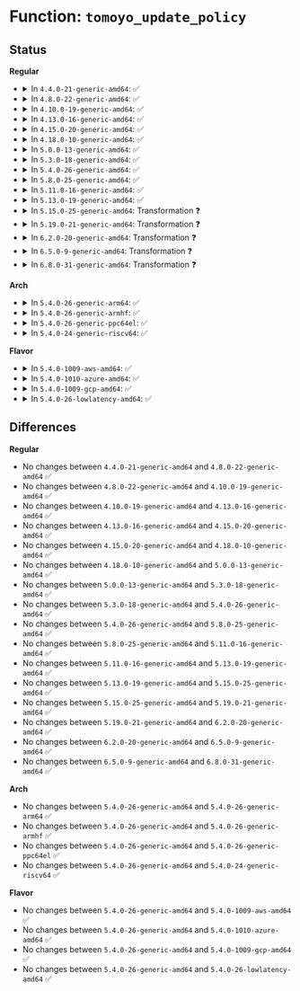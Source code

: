# Function: <code>tomoyo_update_policy</code>

## Status
<b>Regular</b>
<ul>
<li>
<details>
<summary>In <code>4.4.0-21-generic-amd64</code>: ✅</summary>

```c
int tomoyo_update_policy(struct tomoyo_acl_head * new_entry, const int size, struct tomoyo_acl_param * param, bool (*)(const struct tomoyo_acl_head *, const struct tomoyo_acl_head *) check_duplicate)
```

```json
{
  "name": "tomoyo_update_policy",
  "collision_type": "Unique Global",
  "inline_type": "No",
  "funcs": [
    {
      "addr": 18446744071582438576,
      "name": "tomoyo_update_policy",
      "external": true,
      "loc": "security/tomoyo/domain.c:28",
      "file": "security/tomoyo/domain.c",
      "inline": "seen, unknown",
      "caller_inline": [],
      "caller_func": [
        "security/tomoyo/common.c:tomoyo_write_manager",
        "security/tomoyo/domain.c:tomoyo_write_transition_control",
        "security/tomoyo/domain.c:tomoyo_write_aggregator",
        "security/tomoyo/group.c:tomoyo_write_group",
        "security/tomoyo/group.c:tomoyo_write_group",
        "security/tomoyo/group.c:tomoyo_write_group"
      ]
    }
  ],
  "symbols": [
    {
      "addr": 18446744071582438576,
      "name": "tomoyo_update_policy",
      "section": ".text",
      "bind": "STB_GLOBAL",
      "size": 201
    }
  ]
}
```
</details>
</li>
<li>
<details>
<summary>In <code>4.8.0-22-generic-amd64</code>: ✅</summary>

```c
int tomoyo_update_policy(struct tomoyo_acl_head * new_entry, const int size, struct tomoyo_acl_param * param, bool (*)(const struct tomoyo_acl_head *, const struct tomoyo_acl_head *) check_duplicate)
```

```json
{
  "name": "tomoyo_update_policy",
  "collision_type": "Unique Global",
  "inline_type": "No",
  "funcs": [
    {
      "addr": 18446744071582660336,
      "name": "tomoyo_update_policy",
      "external": true,
      "loc": "security/tomoyo/domain.c:28",
      "file": "security/tomoyo/domain.c",
      "inline": "seen, unknown",
      "caller_inline": [],
      "caller_func": [
        "security/tomoyo/common.c:tomoyo_write_manager",
        "security/tomoyo/domain.c:tomoyo_write_aggregator",
        "security/tomoyo/domain.c:tomoyo_write_transition_control",
        "security/tomoyo/group.c:tomoyo_write_group",
        "security/tomoyo/group.c:tomoyo_write_group",
        "security/tomoyo/group.c:tomoyo_write_group"
      ]
    }
  ],
  "symbols": [
    {
      "addr": 18446744071582660336,
      "name": "tomoyo_update_policy",
      "section": ".text",
      "bind": "STB_GLOBAL",
      "size": 217
    }
  ]
}
```
</details>
</li>
<li>
<details>
<summary>In <code>4.10.0-19-generic-amd64</code>: ✅</summary>

```c
int tomoyo_update_policy(struct tomoyo_acl_head * new_entry, const int size, struct tomoyo_acl_param * param, bool (*)(const struct tomoyo_acl_head *, const struct tomoyo_acl_head *) check_duplicate)
```

```json
{
  "name": "tomoyo_update_policy",
  "collision_type": "Unique Global",
  "inline_type": "No",
  "funcs": [
    {
      "addr": 18446744071582753392,
      "name": "tomoyo_update_policy",
      "external": true,
      "loc": "security/tomoyo/domain.c:28",
      "file": "security/tomoyo/domain.c",
      "inline": "seen, unknown",
      "caller_inline": [],
      "caller_func": [
        "security/tomoyo/common.c:tomoyo_write_manager",
        "security/tomoyo/domain.c:tomoyo_write_aggregator",
        "security/tomoyo/domain.c:tomoyo_write_transition_control",
        "security/tomoyo/group.c:tomoyo_write_group",
        "security/tomoyo/group.c:tomoyo_write_group",
        "security/tomoyo/group.c:tomoyo_write_group"
      ]
    }
  ],
  "symbols": [
    {
      "addr": 18446744071582753392,
      "name": "tomoyo_update_policy",
      "section": ".text",
      "bind": "STB_GLOBAL",
      "size": 217
    }
  ]
}
```
</details>
</li>
<li>
<details>
<summary>In <code>4.13.0-16-generic-amd64</code>: ✅</summary>

```c
int tomoyo_update_policy(struct tomoyo_acl_head * new_entry, const int size, struct tomoyo_acl_param * param, bool (*)(const struct tomoyo_acl_head *, const struct tomoyo_acl_head *) check_duplicate)
```

```json
{
  "name": "tomoyo_update_policy",
  "collision_type": "Unique Global",
  "inline_type": "No",
  "funcs": [
    {
      "addr": 18446744071582845664,
      "name": "tomoyo_update_policy",
      "external": true,
      "loc": "security/tomoyo/domain.c:30",
      "file": "security/tomoyo/domain.c",
      "inline": "seen, unknown",
      "caller_inline": [],
      "caller_func": [
        "security/tomoyo/common.c:tomoyo_write_manager",
        "security/tomoyo/domain.c:tomoyo_write_aggregator",
        "security/tomoyo/domain.c:tomoyo_write_transition_control",
        "security/tomoyo/group.c:tomoyo_write_group",
        "security/tomoyo/group.c:tomoyo_write_group",
        "security/tomoyo/group.c:tomoyo_write_group"
      ]
    }
  ],
  "symbols": [
    {
      "addr": 18446744071582845664,
      "name": "tomoyo_update_policy",
      "section": ".text",
      "bind": "STB_GLOBAL",
      "size": 214
    }
  ]
}
```
</details>
</li>
<li>
<details>
<summary>In <code>4.15.0-20-generic-amd64</code>: ✅</summary>

```c
int tomoyo_update_policy(struct tomoyo_acl_head * new_entry, const int size, struct tomoyo_acl_param * param, bool (*)(const struct tomoyo_acl_head *, const struct tomoyo_acl_head *) check_duplicate)
```

```json
{
  "name": "tomoyo_update_policy",
  "collision_type": "Unique Global",
  "inline_type": "No",
  "funcs": [
    {
      "addr": 18446744071583002496,
      "name": "tomoyo_update_policy",
      "external": true,
      "loc": "security/tomoyo/domain.c:31",
      "file": "security/tomoyo/domain.c",
      "inline": "seen, unknown",
      "caller_inline": [],
      "caller_func": [
        "security/tomoyo/common.c:tomoyo_write_manager",
        "security/tomoyo/domain.c:tomoyo_write_aggregator",
        "security/tomoyo/domain.c:tomoyo_write_transition_control",
        "security/tomoyo/group.c:tomoyo_write_group",
        "security/tomoyo/group.c:tomoyo_write_group",
        "security/tomoyo/group.c:tomoyo_write_group"
      ]
    }
  ],
  "symbols": [
    {
      "addr": 18446744071583002496,
      "name": "tomoyo_update_policy",
      "section": ".text",
      "bind": "STB_GLOBAL",
      "size": 217
    }
  ]
}
```
</details>
</li>
<li>
<details>
<summary>In <code>4.18.0-10-generic-amd64</code>: ✅</summary>

```c
int tomoyo_update_policy(struct tomoyo_acl_head * new_entry, const int size, struct tomoyo_acl_param * param, bool (*)(const struct tomoyo_acl_head *, const struct tomoyo_acl_head *) check_duplicate)
```

```json
{
  "name": "tomoyo_update_policy",
  "collision_type": "Unique Global",
  "inline_type": "No",
  "funcs": [
    {
      "addr": 18446744071583203136,
      "name": "tomoyo_update_policy",
      "external": true,
      "loc": "security/tomoyo/domain.c:31",
      "file": "security/tomoyo/domain.c",
      "inline": "seen, unknown",
      "caller_inline": [],
      "caller_func": [
        "security/tomoyo/common.c:tomoyo_write_manager",
        "security/tomoyo/domain.c:tomoyo_write_aggregator",
        "security/tomoyo/domain.c:tomoyo_write_transition_control",
        "security/tomoyo/group.c:tomoyo_write_group",
        "security/tomoyo/group.c:tomoyo_write_group",
        "security/tomoyo/group.c:tomoyo_write_group"
      ]
    }
  ],
  "symbols": [
    {
      "addr": 18446744071583203136,
      "name": "tomoyo_update_policy",
      "section": ".text",
      "bind": "STB_GLOBAL",
      "size": 217
    }
  ]
}
```
</details>
</li>
<li>
<details>
<summary>In <code>5.0.0-13-generic-amd64</code>: ✅</summary>

```c
int tomoyo_update_policy(struct tomoyo_acl_head * new_entry, const int size, struct tomoyo_acl_param * param, bool (*)(const struct tomoyo_acl_head *, const struct tomoyo_acl_head *) check_duplicate)
```

```json
{
  "name": "tomoyo_update_policy",
  "collision_type": "Unique Global",
  "inline_type": "No",
  "funcs": [
    {
      "addr": 18446744071583320048,
      "name": "tomoyo_update_policy",
      "external": true,
      "loc": "security/tomoyo/domain.c:31",
      "file": "security/tomoyo/domain.c",
      "inline": "seen, unknown",
      "caller_inline": [],
      "caller_func": [
        "security/tomoyo/common.c:tomoyo_write_manager",
        "security/tomoyo/domain.c:tomoyo_write_aggregator",
        "security/tomoyo/domain.c:tomoyo_write_transition_control",
        "security/tomoyo/group.c:tomoyo_write_group",
        "security/tomoyo/group.c:tomoyo_write_group",
        "security/tomoyo/group.c:tomoyo_write_group"
      ]
    }
  ],
  "symbols": [
    {
      "addr": 18446744071583320048,
      "name": "tomoyo_update_policy",
      "section": ".text",
      "bind": "STB_GLOBAL",
      "size": 217
    }
  ]
}
```
</details>
</li>
<li>
<details>
<summary>In <code>5.3.0-18-generic-amd64</code>: ✅</summary>

```c
int tomoyo_update_policy(struct tomoyo_acl_head * new_entry, const int size, struct tomoyo_acl_param * param, bool (*)(const struct tomoyo_acl_head *, const struct tomoyo_acl_head *) check_duplicate)
```

```json
{
  "name": "tomoyo_update_policy",
  "collision_type": "Unique Global",
  "inline_type": "No",
  "funcs": [
    {
      "addr": 18446744071583507680,
      "name": "tomoyo_update_policy",
      "external": true,
      "loc": "security/tomoyo/domain.c:31",
      "file": "security/tomoyo/domain.c",
      "inline": "seen, unknown",
      "caller_inline": [],
      "caller_func": [
        "security/tomoyo/common.c:tomoyo_write_manager",
        "security/tomoyo/domain.c:tomoyo_write_aggregator",
        "security/tomoyo/domain.c:tomoyo_write_transition_control",
        "security/tomoyo/group.c:tomoyo_write_group",
        "security/tomoyo/group.c:tomoyo_write_group",
        "security/tomoyo/group.c:tomoyo_write_group"
      ]
    }
  ],
  "symbols": [
    {
      "addr": 18446744071583507680,
      "name": "tomoyo_update_policy",
      "section": ".text",
      "bind": "STB_GLOBAL",
      "size": 217
    }
  ]
}
```
</details>
</li>
<li>
<details>
<summary>In <code>5.4.0-26-generic-amd64</code>: ✅</summary>

```c
int tomoyo_update_policy(struct tomoyo_acl_head * new_entry, const int size, struct tomoyo_acl_param * param, bool (*)(const struct tomoyo_acl_head *, const struct tomoyo_acl_head *) check_duplicate)
```

```json
{
  "name": "tomoyo_update_policy",
  "collision_type": "Unique Global",
  "inline_type": "No",
  "funcs": [
    {
      "addr": 18446744071583613568,
      "name": "tomoyo_update_policy",
      "external": true,
      "loc": "security/tomoyo/domain.c:31",
      "file": "security/tomoyo/domain.c",
      "inline": "seen, unknown",
      "caller_inline": [],
      "caller_func": [
        "security/tomoyo/common.c:tomoyo_write_manager",
        "security/tomoyo/domain.c:tomoyo_write_aggregator",
        "security/tomoyo/domain.c:tomoyo_write_transition_control",
        "security/tomoyo/group.c:tomoyo_write_group",
        "security/tomoyo/group.c:tomoyo_write_group",
        "security/tomoyo/group.c:tomoyo_write_group"
      ]
    }
  ],
  "symbols": [
    {
      "addr": 18446744071583613568,
      "name": "tomoyo_update_policy",
      "section": ".text",
      "bind": "STB_GLOBAL",
      "size": 217
    }
  ]
}
```
</details>
</li>
<li>
<details>
<summary>In <code>5.8.0-25-generic-amd64</code>: ✅</summary>

```c
int tomoyo_update_policy(struct tomoyo_acl_head * new_entry, const int size, struct tomoyo_acl_param * param, bool (*)(const struct tomoyo_acl_head *, const struct tomoyo_acl_head *) check_duplicate)
```

```json
{
  "name": "tomoyo_update_policy",
  "collision_type": "Unique Global",
  "inline_type": "No",
  "funcs": [
    {
      "addr": 18446744071583970592,
      "name": "tomoyo_update_policy",
      "external": true,
      "loc": "security/tomoyo/domain.c:31",
      "file": "security/tomoyo/domain.c",
      "inline": "seen, unknown",
      "caller_inline": [],
      "caller_func": [
        "security/tomoyo/common.c:tomoyo_update_manager_entry",
        "security/tomoyo/domain.c:tomoyo_write_aggregator",
        "security/tomoyo/domain.c:tomoyo_write_transition_control",
        "security/tomoyo/group.c:tomoyo_write_group",
        "security/tomoyo/group.c:tomoyo_write_group",
        "security/tomoyo/group.c:tomoyo_write_group"
      ]
    }
  ],
  "symbols": [
    {
      "addr": 18446744071583970592,
      "name": "tomoyo_update_policy",
      "section": ".text",
      "bind": "STB_GLOBAL",
      "size": 217
    }
  ]
}
```
</details>
</li>
<li>
<details>
<summary>In <code>5.11.0-16-generic-amd64</code>: ✅</summary>

```c
int tomoyo_update_policy(struct tomoyo_acl_head * new_entry, const int size, struct tomoyo_acl_param * param, bool (*)(const struct tomoyo_acl_head *, const struct tomoyo_acl_head *) check_duplicate)
```

```json
{
  "name": "tomoyo_update_policy",
  "collision_type": "Unique Global",
  "inline_type": "No",
  "funcs": [
    {
      "addr": 18446744071584090448,
      "name": "tomoyo_update_policy",
      "external": true,
      "loc": "security/tomoyo/domain.c:31",
      "file": "security/tomoyo/domain.c",
      "inline": "seen, unknown",
      "caller_inline": [],
      "caller_func": [
        "security/tomoyo/common.c:tomoyo_update_manager_entry",
        "security/tomoyo/domain.c:tomoyo_write_aggregator",
        "security/tomoyo/domain.c:tomoyo_write_transition_control",
        "security/tomoyo/group.c:tomoyo_write_group",
        "security/tomoyo/group.c:tomoyo_write_group",
        "security/tomoyo/group.c:tomoyo_write_group"
      ]
    }
  ],
  "symbols": [
    {
      "addr": 18446744071584090448,
      "name": "tomoyo_update_policy",
      "section": ".text",
      "bind": "STB_GLOBAL",
      "size": 217
    }
  ]
}
```
</details>
</li>
<li>
<details>
<summary>In <code>5.13.0-19-generic-amd64</code>: ✅</summary>

```c
int tomoyo_update_policy(struct tomoyo_acl_head * new_entry, const int size, struct tomoyo_acl_param * param, bool (*)(const struct tomoyo_acl_head *, const struct tomoyo_acl_head *) check_duplicate)
```

```json
{
  "name": "tomoyo_update_policy",
  "collision_type": "Unique Global",
  "inline_type": "No",
  "funcs": [
    {
      "addr": 18446744071584117728,
      "name": "tomoyo_update_policy",
      "external": true,
      "loc": "security/tomoyo/domain.c:31",
      "file": "security/tomoyo/domain.c",
      "inline": "seen, unknown",
      "caller_inline": [],
      "caller_func": [
        "security/tomoyo/common.c:tomoyo_write_manager",
        "security/tomoyo/domain.c:tomoyo_write_aggregator",
        "security/tomoyo/domain.c:tomoyo_write_transition_control",
        "security/tomoyo/group.c:tomoyo_write_group",
        "security/tomoyo/group.c:tomoyo_write_group",
        "security/tomoyo/group.c:tomoyo_write_group"
      ]
    }
  ],
  "symbols": [
    {
      "addr": 18446744071584117728,
      "name": "tomoyo_update_policy",
      "section": ".text",
      "bind": "STB_GLOBAL",
      "size": 217
    }
  ]
}
```
</details>
</li>
<li>
<details>
<summary>In <code>5.15.0-25-generic-amd64</code>: Transformation ❓</summary>

```c
int tomoyo_update_policy(struct tomoyo_acl_head * new_entry, const int size, struct tomoyo_acl_param * param, bool (*)(const struct tomoyo_acl_head *, const struct tomoyo_acl_head *) check_duplicate)
```

```json
{
  "name": "tomoyo_update_policy",
  "collision_type": "Unique Global",
  "inline_type": "No",
  "funcs": [
    {
      "addr": 0,
      "name": "tomoyo_update_policy",
      "external": true,
      "loc": "security/tomoyo/domain.c:31",
      "file": "security/tomoyo/domain.c",
      "inline": "seen, unknown",
      "caller_inline": [],
      "caller_func": [
        "security/tomoyo/domain.c:tomoyo_write_aggregator",
        "security/tomoyo/domain.c:tomoyo_write_transition_control",
        "security/tomoyo/group.c:tomoyo_write_group",
        "security/tomoyo/group.c:tomoyo_write_group",
        "security/tomoyo/group.c:tomoyo_write_group"
      ]
    }
  ],
  "symbols": [
    {
      "addr": 18446744071592304054,
      "name": "tomoyo_update_policy.cold",
      "section": ".text",
      "bind": "STB_LOCAL",
      "size": 69
    },
    {
      "addr": 18446744071584498976,
      "name": "tomoyo_update_policy",
      "section": ".text",
      "bind": "STB_GLOBAL",
      "size": 261
    }
  ]
}
```
</details>
</li>
<li>
<details>
<summary>In <code>5.19.0-21-generic-amd64</code>: Transformation ❓</summary>

```c
int tomoyo_update_policy(struct tomoyo_acl_head * new_entry, const int size, struct tomoyo_acl_param * param, bool (*)(const struct tomoyo_acl_head *, const struct tomoyo_acl_head *) check_duplicate)
```

```json
{
  "name": "tomoyo_update_policy",
  "collision_type": "Unique Global",
  "inline_type": "No",
  "funcs": [
    {
      "addr": 0,
      "name": "tomoyo_update_policy",
      "external": true,
      "loc": "security/tomoyo/domain.c:31",
      "file": "security/tomoyo/domain.c",
      "inline": "seen, unknown",
      "caller_inline": [],
      "caller_func": [
        "security/tomoyo/domain.c:tomoyo_write_aggregator",
        "security/tomoyo/domain.c:tomoyo_write_transition_control",
        "security/tomoyo/group.c:tomoyo_write_group",
        "security/tomoyo/group.c:tomoyo_write_group",
        "security/tomoyo/group.c:tomoyo_write_group"
      ]
    }
  ],
  "symbols": [
    {
      "addr": 18446744071594085275,
      "name": "tomoyo_update_policy.cold",
      "section": ".text",
      "bind": "STB_LOCAL",
      "size": 61
    },
    {
      "addr": 18446744071585135856,
      "name": "tomoyo_update_policy",
      "section": ".text",
      "bind": "STB_GLOBAL",
      "size": 270
    }
  ]
}
```
</details>
</li>
<li>
<details>
<summary>In <code>6.2.0-20-generic-amd64</code>: Transformation ❓</summary>

```c
int tomoyo_update_policy(struct tomoyo_acl_head * new_entry, const int size, struct tomoyo_acl_param * param, bool (*)(const struct tomoyo_acl_head *, const struct tomoyo_acl_head *) check_duplicate)
```

```json
{
  "name": "tomoyo_update_policy",
  "collision_type": "Unique Global",
  "inline_type": "No",
  "funcs": [
    {
      "addr": 0,
      "name": "tomoyo_update_policy",
      "external": true,
      "loc": "security/tomoyo/domain.c:31",
      "file": "security/tomoyo/domain.c",
      "inline": "seen, unknown",
      "caller_inline": [],
      "caller_func": [
        "security/tomoyo/domain.c:tomoyo_write_aggregator",
        "security/tomoyo/domain.c:tomoyo_write_transition_control",
        "security/tomoyo/group.c:tomoyo_write_group",
        "security/tomoyo/group.c:tomoyo_write_group",
        "security/tomoyo/group.c:tomoyo_write_group"
      ]
    }
  ],
  "symbols": [
    {
      "addr": 18446744071596099267,
      "name": "tomoyo_update_policy.cold",
      "section": ".text",
      "bind": "STB_LOCAL",
      "size": 61
    },
    {
      "addr": 18446744071585860560,
      "name": "tomoyo_update_policy",
      "section": ".text",
      "bind": "STB_GLOBAL",
      "size": 270
    }
  ]
}
```
</details>
</li>
<li>
<details>
<summary>In <code>6.5.0-9-generic-amd64</code>: Transformation ❓</summary>

```c
int tomoyo_update_policy(struct tomoyo_acl_head * new_entry, const int size, struct tomoyo_acl_param * param, bool (*)(const struct tomoyo_acl_head *, const struct tomoyo_acl_head *) check_duplicate)
```

```json
{
  "name": "tomoyo_update_policy",
  "collision_type": "Unique Global",
  "inline_type": "No",
  "funcs": [
    {
      "addr": 0,
      "name": "tomoyo_update_policy",
      "external": true,
      "loc": "security/tomoyo/domain.c:31",
      "file": "security/tomoyo/domain.c",
      "inline": "seen, unknown",
      "caller_inline": [],
      "caller_func": [
        "security/tomoyo/domain.c:tomoyo_write_aggregator",
        "security/tomoyo/domain.c:tomoyo_write_transition_control",
        "security/tomoyo/group.c:tomoyo_write_group",
        "security/tomoyo/group.c:tomoyo_write_group",
        "security/tomoyo/group.c:tomoyo_write_group"
      ]
    }
  ],
  "symbols": [
    {
      "addr": 18446744071596622365,
      "name": "tomoyo_update_policy.cold",
      "section": ".text",
      "bind": "STB_LOCAL",
      "size": 61
    },
    {
      "addr": 18446744071586092512,
      "name": "tomoyo_update_policy",
      "section": ".text",
      "bind": "STB_GLOBAL",
      "size": 270
    }
  ]
}
```
</details>
</li>
<li>
<details>
<summary>In <code>6.8.0-31-generic-amd64</code>: Transformation ❓</summary>

```c
int tomoyo_update_policy(struct tomoyo_acl_head * new_entry, const int size, struct tomoyo_acl_param * param, bool (*)(const struct tomoyo_acl_head *, const struct tomoyo_acl_head *) check_duplicate)
```

```json
{
  "name": "tomoyo_update_policy",
  "collision_type": "Unique Global",
  "inline_type": "No",
  "funcs": [
    {
      "addr": 0,
      "name": "tomoyo_update_policy",
      "external": true,
      "loc": "security/tomoyo/domain.c:31",
      "file": "security/tomoyo/domain.c",
      "inline": "seen, unknown",
      "caller_inline": [],
      "caller_func": [
        "security/tomoyo/domain.c:tomoyo_write_aggregator",
        "security/tomoyo/domain.c:tomoyo_write_transition_control",
        "security/tomoyo/group.c:tomoyo_write_group",
        "security/tomoyo/group.c:tomoyo_write_group",
        "security/tomoyo/group.c:tomoyo_write_group"
      ]
    }
  ],
  "symbols": [
    {
      "addr": 18446744071597528674,
      "name": "tomoyo_update_policy.cold",
      "section": ".text",
      "bind": "STB_LOCAL",
      "size": 61
    },
    {
      "addr": 18446744071586341616,
      "name": "tomoyo_update_policy",
      "section": ".text",
      "bind": "STB_GLOBAL",
      "size": 270
    }
  ]
}
```
</details>
</li>
</ul>
<b>Arch</b>
<ul>
<li>
<details>
<summary>In <code>5.4.0-26-generic-arm64</code>: ✅</summary>

```c
int tomoyo_update_policy(struct tomoyo_acl_head * new_entry, const int size, struct tomoyo_acl_param * param, bool (*)(const struct tomoyo_acl_head *, const struct tomoyo_acl_head *) check_duplicate)
```

```json
{
  "name": "tomoyo_update_policy",
  "collision_type": "Unique Global",
  "inline_type": "No",
  "funcs": [
    {
      "addr": 18446603336495396304,
      "name": "tomoyo_update_policy",
      "external": true,
      "loc": "security/tomoyo/domain.c:31",
      "file": "security/tomoyo/domain.c",
      "inline": "seen, unknown",
      "caller_inline": [],
      "caller_func": [
        "security/tomoyo/common.c:tomoyo_write_manager",
        "security/tomoyo/domain.c:tomoyo_write_aggregator",
        "security/tomoyo/domain.c:tomoyo_write_transition_control",
        "security/tomoyo/group.c:tomoyo_write_group",
        "security/tomoyo/group.c:tomoyo_write_group",
        "security/tomoyo/group.c:tomoyo_write_group"
      ]
    }
  ],
  "symbols": [
    {
      "addr": 18446603336495396304,
      "name": "tomoyo_update_policy",
      "section": ".text",
      "bind": "STB_GLOBAL",
      "size": 264
    }
  ]
}
```
</details>
</li>
<li>
<details>
<summary>In <code>5.4.0-26-generic-armhf</code>: ✅</summary>

```c
int tomoyo_update_policy(struct tomoyo_acl_head * new_entry, const int size, struct tomoyo_acl_param * param, bool (*)(const struct tomoyo_acl_head *, const struct tomoyo_acl_head *) check_duplicate)
```

```json
{
  "name": "tomoyo_update_policy",
  "collision_type": "Unique Global",
  "inline_type": "No",
  "funcs": [
    {
      "addr": 3228769076,
      "name": "tomoyo_update_policy",
      "external": true,
      "loc": "security/tomoyo/domain.c:31",
      "file": "security/tomoyo/domain.c",
      "inline": "seen, unknown",
      "caller_inline": [],
      "caller_func": [
        "security/tomoyo/common.c:tomoyo_write_manager",
        "security/tomoyo/domain.c:tomoyo_write_aggregator",
        "security/tomoyo/domain.c:tomoyo_write_transition_control",
        "security/tomoyo/group.c:tomoyo_write_group",
        "security/tomoyo/group.c:tomoyo_write_group",
        "security/tomoyo/group.c:tomoyo_write_group"
      ]
    }
  ],
  "symbols": [
    {
      "addr": 3228769076,
      "name": "tomoyo_update_policy",
      "section": ".text",
      "bind": "STB_GLOBAL",
      "size": 244
    }
  ]
}
```
</details>
</li>
<li>
<details>
<summary>In <code>5.4.0-26-generic-ppc64el</code>: ✅</summary>

```c
int tomoyo_update_policy(struct tomoyo_acl_head * new_entry, const int size, struct tomoyo_acl_param * param, bool (*)(const struct tomoyo_acl_head *, const struct tomoyo_acl_head *) check_duplicate)
```

```json
{
  "name": "tomoyo_update_policy",
  "collision_type": "Unique Global",
  "inline_type": "No",
  "funcs": [
    {
      "addr": 13835058055289423824,
      "name": "tomoyo_update_policy",
      "external": true,
      "loc": "security/tomoyo/domain.c:31",
      "file": "security/tomoyo/domain.c",
      "inline": "seen, unknown",
      "caller_inline": [],
      "caller_func": [
        "security/tomoyo/common.c:tomoyo_write_manager",
        "security/tomoyo/domain.c:tomoyo_write_aggregator",
        "security/tomoyo/domain.c:tomoyo_write_transition_control",
        "security/tomoyo/group.c:tomoyo_write_group",
        "security/tomoyo/group.c:tomoyo_write_group",
        "security/tomoyo/group.c:tomoyo_write_group"
      ]
    }
  ],
  "symbols": [
    {
      "addr": 13835058055289423824,
      "name": "tomoyo_update_policy",
      "section": ".text",
      "bind": "STB_GLOBAL",
      "size": 364
    }
  ]
}
```
</details>
</li>
<li>
<details>
<summary>In <code>5.4.0-24-generic-riscv64</code>: ✅</summary>

```c
int tomoyo_update_policy(struct tomoyo_acl_head * new_entry, const int size, struct tomoyo_acl_param * param, bool (*)(const struct tomoyo_acl_head *, const struct tomoyo_acl_head *) check_duplicate)
```

```json
{
  "name": "tomoyo_update_policy",
  "collision_type": "Unique Global",
  "inline_type": "No",
  "funcs": [
    {
      "addr": 18446743936274596904,
      "name": "tomoyo_update_policy",
      "external": true,
      "loc": "security/tomoyo/domain.c:31",
      "file": "security/tomoyo/domain.c",
      "inline": "seen, unknown",
      "caller_inline": [],
      "caller_func": [
        "security/tomoyo/common.c:tomoyo_write_manager",
        "security/tomoyo/domain.c:tomoyo_write_aggregator",
        "security/tomoyo/domain.c:tomoyo_write_transition_control",
        "security/tomoyo/group.c:tomoyo_write_group",
        "security/tomoyo/group.c:tomoyo_write_group",
        "security/tomoyo/group.c:tomoyo_write_group"
      ]
    }
  ],
  "symbols": [
    {
      "addr": 18446743936274596904,
      "name": "tomoyo_update_policy",
      "section": ".text",
      "bind": "STB_GLOBAL",
      "size": 214
    }
  ]
}
```
</details>
</li>
</ul>
<b>Flavor</b>
<ul>
<li>
<details>
<summary>In <code>5.4.0-1009-aws-amd64</code>: ✅</summary>

```c
int tomoyo_update_policy(struct tomoyo_acl_head * new_entry, const int size, struct tomoyo_acl_param * param, bool (*)(const struct tomoyo_acl_head *, const struct tomoyo_acl_head *) check_duplicate)
```

```json
{
  "name": "tomoyo_update_policy",
  "collision_type": "Unique Global",
  "inline_type": "No",
  "funcs": [
    {
      "addr": 18446744071583582304,
      "name": "tomoyo_update_policy",
      "external": true,
      "loc": "security/tomoyo/domain.c:31",
      "file": "security/tomoyo/domain.c",
      "inline": "seen, unknown",
      "caller_inline": [],
      "caller_func": [
        "security/tomoyo/common.c:tomoyo_write_manager",
        "security/tomoyo/domain.c:tomoyo_write_aggregator",
        "security/tomoyo/domain.c:tomoyo_write_transition_control",
        "security/tomoyo/group.c:tomoyo_write_group",
        "security/tomoyo/group.c:tomoyo_write_group",
        "security/tomoyo/group.c:tomoyo_write_group"
      ]
    }
  ],
  "symbols": [
    {
      "addr": 18446744071583582304,
      "name": "tomoyo_update_policy",
      "section": ".text",
      "bind": "STB_GLOBAL",
      "size": 217
    }
  ]
}
```
</details>
</li>
<li>
<details>
<summary>In <code>5.4.0-1010-azure-amd64</code>: ✅</summary>

```c
int tomoyo_update_policy(struct tomoyo_acl_head * new_entry, const int size, struct tomoyo_acl_param * param, bool (*)(const struct tomoyo_acl_head *, const struct tomoyo_acl_head *) check_duplicate)
```

```json
{
  "name": "tomoyo_update_policy",
  "collision_type": "Unique Global",
  "inline_type": "No",
  "funcs": [
    {
      "addr": 18446744071583519360,
      "name": "tomoyo_update_policy",
      "external": true,
      "loc": "security/tomoyo/domain.c:31",
      "file": "security/tomoyo/domain.c",
      "inline": "seen, unknown",
      "caller_inline": [],
      "caller_func": [
        "security/tomoyo/common.c:tomoyo_write_manager",
        "security/tomoyo/domain.c:tomoyo_write_aggregator",
        "security/tomoyo/domain.c:tomoyo_write_transition_control",
        "security/tomoyo/group.c:tomoyo_write_group",
        "security/tomoyo/group.c:tomoyo_write_group",
        "security/tomoyo/group.c:tomoyo_write_group"
      ]
    }
  ],
  "symbols": [
    {
      "addr": 18446744071583519360,
      "name": "tomoyo_update_policy",
      "section": ".text",
      "bind": "STB_GLOBAL",
      "size": 217
    }
  ]
}
```
</details>
</li>
<li>
<details>
<summary>In <code>5.4.0-1009-gcp-amd64</code>: ✅</summary>

```c
int tomoyo_update_policy(struct tomoyo_acl_head * new_entry, const int size, struct tomoyo_acl_param * param, bool (*)(const struct tomoyo_acl_head *, const struct tomoyo_acl_head *) check_duplicate)
```

```json
{
  "name": "tomoyo_update_policy",
  "collision_type": "Unique Global",
  "inline_type": "No",
  "funcs": [
    {
      "addr": 18446744071583566080,
      "name": "tomoyo_update_policy",
      "external": true,
      "loc": "security/tomoyo/domain.c:31",
      "file": "security/tomoyo/domain.c",
      "inline": "seen, unknown",
      "caller_inline": [],
      "caller_func": [
        "security/tomoyo/common.c:tomoyo_write_manager",
        "security/tomoyo/domain.c:tomoyo_write_aggregator",
        "security/tomoyo/domain.c:tomoyo_write_transition_control",
        "security/tomoyo/group.c:tomoyo_write_group",
        "security/tomoyo/group.c:tomoyo_write_group",
        "security/tomoyo/group.c:tomoyo_write_group"
      ]
    }
  ],
  "symbols": [
    {
      "addr": 18446744071583566080,
      "name": "tomoyo_update_policy",
      "section": ".text",
      "bind": "STB_GLOBAL",
      "size": 217
    }
  ]
}
```
</details>
</li>
<li>
<details>
<summary>In <code>5.4.0-26-lowlatency-amd64</code>: ✅</summary>

```c
int tomoyo_update_policy(struct tomoyo_acl_head * new_entry, const int size, struct tomoyo_acl_param * param, bool (*)(const struct tomoyo_acl_head *, const struct tomoyo_acl_head *) check_duplicate)
```

```json
{
  "name": "tomoyo_update_policy",
  "collision_type": "Unique Global",
  "inline_type": "No",
  "funcs": [
    {
      "addr": 18446744071583663216,
      "name": "tomoyo_update_policy",
      "external": true,
      "loc": "security/tomoyo/domain.c:31",
      "file": "security/tomoyo/domain.c",
      "inline": "seen, unknown",
      "caller_inline": [],
      "caller_func": [
        "security/tomoyo/common.c:tomoyo_write_manager",
        "security/tomoyo/domain.c:tomoyo_write_aggregator",
        "security/tomoyo/domain.c:tomoyo_write_transition_control",
        "security/tomoyo/group.c:tomoyo_write_group",
        "security/tomoyo/group.c:tomoyo_write_group",
        "security/tomoyo/group.c:tomoyo_write_group"
      ]
    }
  ],
  "symbols": [
    {
      "addr": 18446744071583663216,
      "name": "tomoyo_update_policy",
      "section": ".text",
      "bind": "STB_GLOBAL",
      "size": 217
    }
  ]
}
```
</details>
</li>
</ul>

## Differences
<b>Regular</b>
<ul>
<li>
No changes between <code>4.4.0-21-generic-amd64</code> and <code>4.8.0-22-generic-amd64</code> ✅
</li>
<li>
No changes between <code>4.8.0-22-generic-amd64</code> and <code>4.10.0-19-generic-amd64</code> ✅
</li>
<li>
No changes between <code>4.10.0-19-generic-amd64</code> and <code>4.13.0-16-generic-amd64</code> ✅
</li>
<li>
No changes between <code>4.13.0-16-generic-amd64</code> and <code>4.15.0-20-generic-amd64</code> ✅
</li>
<li>
No changes between <code>4.15.0-20-generic-amd64</code> and <code>4.18.0-10-generic-amd64</code> ✅
</li>
<li>
No changes between <code>4.18.0-10-generic-amd64</code> and <code>5.0.0-13-generic-amd64</code> ✅
</li>
<li>
No changes between <code>5.0.0-13-generic-amd64</code> and <code>5.3.0-18-generic-amd64</code> ✅
</li>
<li>
No changes between <code>5.3.0-18-generic-amd64</code> and <code>5.4.0-26-generic-amd64</code> ✅
</li>
<li>
No changes between <code>5.4.0-26-generic-amd64</code> and <code>5.8.0-25-generic-amd64</code> ✅
</li>
<li>
No changes between <code>5.8.0-25-generic-amd64</code> and <code>5.11.0-16-generic-amd64</code> ✅
</li>
<li>
No changes between <code>5.11.0-16-generic-amd64</code> and <code>5.13.0-19-generic-amd64</code> ✅
</li>
<li>
No changes between <code>5.13.0-19-generic-amd64</code> and <code>5.15.0-25-generic-amd64</code> ✅
</li>
<li>
No changes between <code>5.15.0-25-generic-amd64</code> and <code>5.19.0-21-generic-amd64</code> ✅
</li>
<li>
No changes between <code>5.19.0-21-generic-amd64</code> and <code>6.2.0-20-generic-amd64</code> ✅
</li>
<li>
No changes between <code>6.2.0-20-generic-amd64</code> and <code>6.5.0-9-generic-amd64</code> ✅
</li>
<li>
No changes between <code>6.5.0-9-generic-amd64</code> and <code>6.8.0-31-generic-amd64</code> ✅
</li>
</ul>
<b>Arch</b>
<ul>
<li>
No changes between <code>5.4.0-26-generic-amd64</code> and <code>5.4.0-26-generic-arm64</code> ✅
</li>
<li>
No changes between <code>5.4.0-26-generic-amd64</code> and <code>5.4.0-26-generic-armhf</code> ✅
</li>
<li>
No changes between <code>5.4.0-26-generic-amd64</code> and <code>5.4.0-26-generic-ppc64el</code> ✅
</li>
<li>
No changes between <code>5.4.0-26-generic-amd64</code> and <code>5.4.0-24-generic-riscv64</code> ✅
</li>
</ul>
<b>Flavor</b>
<ul>
<li>
No changes between <code>5.4.0-26-generic-amd64</code> and <code>5.4.0-1009-aws-amd64</code> ✅
</li>
<li>
No changes between <code>5.4.0-26-generic-amd64</code> and <code>5.4.0-1010-azure-amd64</code> ✅
</li>
<li>
No changes between <code>5.4.0-26-generic-amd64</code> and <code>5.4.0-1009-gcp-amd64</code> ✅
</li>
<li>
No changes between <code>5.4.0-26-generic-amd64</code> and <code>5.4.0-26-lowlatency-amd64</code> ✅
</li>
</ul>

